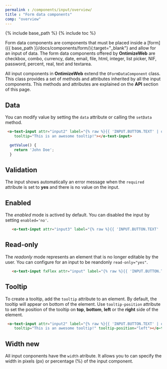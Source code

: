 ```yaml
---
permalink : /components/input/overview/
title : "Form data components"
comp: "overview"
---
```

{% include base_path %}
{% include toc %}

Form data components are components that must be placed inside a [form]({{ base_path }}/docs/components/form/){:target="_blank"} and allow for an input of data. The form data components offered by **OntimizeWeb** are checkbox, combo, currency, date, email, file, html, integer, list picker, NIF, password, percent, real, text and textarea.

All input components in **OntimizeWeb** extend the `OFormDataComponent` class. This class provides a set of methods and attributes inherited by all the input components. This methods and attributes are explained on the **API** section of this page.

## Data
You can modify value by setting the `data` attribute or calling the `setData` method.

```html
 <o-text-input attr="input2" label="{% raw %}{{ 'INPUT.BUTTON.TEXT' | oTranslate }}{% endraw %}" [data]="getValue()" read-only="no" required="yes"
    tooltip="This is an awesome tooltip!"></o-text-input>
```
```javascript
  getValue() {
    return 'John Doe';
  }
```

## Validation
The input shows automatically an error message when the `required` attribute is set to **yes** and there is no value on the input.

## Enabled 
The *enabled* mode is actived by default. You can disabled the input by setting `enabled='no'`.

```html
   <o-text-input attr="input3" label="{% raw %}{{ 'INPUT.BUTTON.TEXT' | oTranslate }}{% endraw %}" [data]="getValue()"></o-text-input>
```

## Read-only 
The *readonly* mode represents an element that is no longer editable by the user. You can configure for an input to be reandonly `read-only="yes"`.

 ```html
    <o-text-input fxFlex attr="input" label="{% raw %}{{ 'INPUT.BUTTON.TEXT' | oTranslate }}{% endraw %}" [data]="getValue()"></o-text-input>
```
## Tooltip
To create a tooltip, add the `tooltip` attribute to an element. By default, the tooltip will appear on bottom of the element. Use `tooltip-position` attribute to set the position of the tooltip on **top**, **bottom**, **left** or the **right** side of the element.

```html
 <o-text-input attr="input2" label="{% raw %}{{ 'INPUT.BUTTON.TEXT' | oTranslate }}{% endraw %}" [data]="getValue()" read-only="no" required="yes"
    tooltip="This is an awesome tooltip!" tooltip-position="left"></o-text-input>
```
## Width <span class='menuitem-badge'> new </span>

All input conponents have the `width` atribute. It allows you to can specify the width in pixels (px) or percentage (%) of the input component.

<!--
extends OFormDataComponent


export const DEFAULT_INPUTS_O_FORM_DATA_COMPONENT = [
  'oattr: attr',
  'olabel: label',
  'tooltip',
  'tooltipPosition: tooltip-position',
  'tooltipShowDelay: tooltip-show-delay',
  'data',
  'autoBinding: automatic-binding',
  'autoRegistering: automatic-registering',
  'oenabled: enabled',
  'orequired: required',
  // sqltype[string]: Data type according to Java standard. See SQLType ngClass. Default: 'OTHER'
  'sqlType: sql-type',
  'width',
  'readOnly: read-only'
];


export interface IMultipleSelection extends IComponent {
  getSelectedItems(): Array<any>;
  setSelectedItems(values: Array<any>);
}

export interface IFormDataTypeComponent extends IComponent {
  getSQLType(): number;
}

export interface IFormControlComponent extends IComponent {
  getControl(): FormControl;
  getFormControl(): FormControl;
  hasError(error: string): boolean;
}

export interface IFormDataComponent extends IFormControlComponent {
  data(value: any);
  isAutomaticBinding(): boolean;
  isAutomaticRegistering(): boolean;
}-->